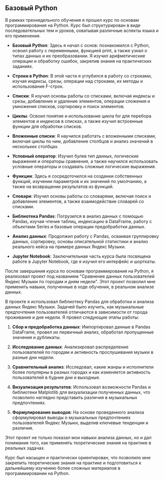 ## Базовый Python

В рамках трехнедельного обучения я прошел курс по основам программирования на Python. Курс был структурирован в виде последовательных тем и уроков, охватывая различные аспекты языка и его применения.

- **Базовый Python**: Здесь я начал с основ: познакомился с Python, освоил работу с переменными, функцией print, а также узнал о типах данных и их преобразовании. Я изучил арифметические операции и обработку ошибок, закрепив знания на практических заданиях.

- **Строки в Python**: В этой части я углубился в работу со строками, изучая индексы, срезы, операции над строками, их методы и использование F-строк.

- **Списки**: Я изучил основы работы со списками, включая индексы и срезы, добавление и удаление элементов, операции сложения и умножения списков, сортировку и поиск элементов.

- **Циклы**: Освоил понятие и использование цикла for для перебора элементов и индексов в списках, а также изучил встроенные функции для обработки списков.

- **Вложенные списки**: Я научился работать с вложенными списками, включая циклы по ним, добавление столбцов и анализ значений в нескольких столбцах.

- **Условный оператор**: Изучил булев тип данных, логические выражения и операторы сравнения, а также научился использовать условные операторы и создавать сложные логические выражения.

- **Функции**: Здесь я сосредоточился на создании собственных функций, изучении параметров и их значений по умолчанию, а также на возвращении результатов из функций.

- **Словари**: Изучил основы работы со словарями, включая поиск и добавление элементов, а также взаимодействие словарей со списками.

- **Библиотека Pandas**: Погрузился в анализ данных с помощью Pandas, изучая чтение таблиц, индексацию в DataFrame, работу с объектами Series и базовые операции предобработки данных.

- **Анализ данных**: Продолжил работу с Pandas, осваивая группировку данных, сортировку, основы описательной статистики и анализ реального кейса на примере данных Яндекс Музыки.

- **Jupyter Notebook**: Заключительная часть курса была посвящена работе в Jupyter Notebook, где я изучил его интерфейс и шорткаты.

После завершения курса по основам программирования на Python, я реализовал проект под названием "Сравнение данных пользователей Яндекс Музыки по городам и дням недели". Этот проект позволил мне применить навыки, полученные в ходе обучения, в реальном анализе данных.

В проекте я использовал библиотеку Pandas для обработки и анализа данных Яндекс Музыки. Задачей было изучить, как музыкальные предпочтения пользователей отличаются в зависимости от города проживания и дня недели. Я провел следующие этапы работы:


1. **Сбор и предобработка данных**: Импортировал данные в Pandas DataFrame, провел их первичный анализ, обработал пропущенные значения и дубликаты.

2. **Исследование данных**: Анализировал распределение пользователей по городам и активность прослушивания музыки в разные дни недели.

3. **Сравнительный анализ**: Исследовал, какие жанры и исполнители более популярны в разных городах и как изменяется активность пользователей в будние дни и выходные.

4. **Визуализация результатов**: Использовал возможности Pandas и библиотеки Matplotlib для визуализации полученных данных, что позволило наглядно представить различия в музыкальных предпочтениях.

5. **Формулирование выводов**: На основе проведенного анализа сформулировал выводы о музыкальных предпочтениях пользователей Яндекс Музыки, выделив ключевые тенденции и различия.

Этот проект не только показал мои навыки анализа данных, но и дал понимание того, как применять теоретические знания на практике в реальных задачах.

Курс был насыщен и практически ориентирован, что позволило мне закрепить теоретические знания на практике и подготовиться к дальнейшему изучению более сложных материалов в программировании на Python.
